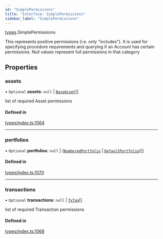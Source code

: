 ```yaml
---
id: "SimplePermissions"
title: "Interface: SimplePermissions"
sidebar_label: "SimplePermissions"
---
```


[types](../../../modules/Types/Types.md).SimplePermissions

This represents positive permissions (i.e. only "includes"). It is used
  for specifying procedure requirements and querying if an Account has certain
  permissions. Null values represent full permissions in that category

## Properties

### assets

• `Optional` **assets**: ``null`` \| [`BaseAsset`](../../../classes/API/Entities/Asset/Base/BaseAsset/BaseAsset.md)[]

list of required Asset permissions

#### Defined in

[types/index.ts:1064](https://github.com/PolymeshAssociation/polymesh-sdk/blob/968f8d70c/src/types/index.ts#L1064)

___

### portfolios

• `Optional` **portfolios**: ``null`` \| ([`NumberedPortfolio`](../../../classes/API/Entities/NumberedPortfolio/NumberedPortfolio.md) \| [`DefaultPortfolio`](../../../classes/API/Entities/DefaultPortfolio/DefaultPortfolio.md))[]

#### Defined in

[types/index.ts:1070](https://github.com/PolymeshAssociation/polymesh-sdk/blob/968f8d70c/src/types/index.ts#L1070)

___

### transactions

• `Optional` **transactions**: ``null`` \| [`TxTag`](../../../modules/Generated/Types/Types.md#txtag)[]

list of required Transaction permissions

#### Defined in

[types/index.ts:1068](https://github.com/PolymeshAssociation/polymesh-sdk/blob/968f8d70c/src/types/index.ts#L1068)
